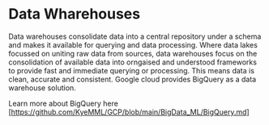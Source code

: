 # Data Wharehouses
Data warehouses consolidate data into a central repository under a schema and makes it available for querying and data processing. Where data lakes focussed on uniting raw data from sources, data warehouses focus on the consolidation of available data into orngaised and understood frameworks to provide fast and immediate querying or processing.  This means data is clean, accurate and consistent. Google cloud provides BigQuery as a data warehouse solution. 

Learn more about BigQuery here [https://github.com/KyeMML/GCP/blob/main/BigData_ML/BigQuery.md]
